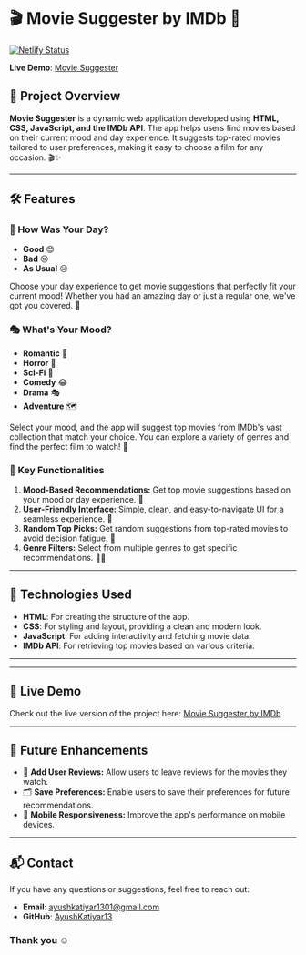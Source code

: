 # 🎬 Movie Suggester by IMDb 🎥

[![Netlify Status](https://api.netlify.com/api/v1/badges/YOUR_BADGE_LINK/status)](https://movie-suggester-by-imdb.netlify.app/)

**Live Demo**: [Movie Suggester](https://movie-suggester-by-imdb.netlify.app/)

## 🌟 Project Overview

**Movie Suggester** is a dynamic web application developed using **HTML, CSS, JavaScript, and the IMDb API**. The app helps users find movies based on their current mood and day experience. It suggests top-rated movies tailored to user preferences, making it easy to choose a film for any occasion. 🎬✨

---

## 🛠️ Features

### 🥳 How Was Your Day?

- **Good** 😊
- **Bad** 😔
- **As Usual** 😐

Choose your day experience to get movie suggestions that perfectly fit your current mood! Whether you had an amazing day or just a regular one, we've got you covered. 💪

### 🎭 What's Your Mood?

- **Romantic** 💖
- **Horror** 👻
- **Sci-Fi** 🚀
- **Comedy** 😂
- **Drama** 🎭
- **Adventure** 🗺️

Select your mood, and the app will suggest top movies from IMDb's vast collection that match your choice. You can explore a variety of genres and find the perfect film to watch! 🍿

### 🎯 Key Functionalities

1. **Mood-Based Recommendations:** Get top movie suggestions based on your mood or day experience. 🥳
2. **User-Friendly Interface:** Simple, clean, and easy-to-navigate UI for a seamless experience. 🎨
3. **Random Top Picks:** Get random suggestions from top-rated movies to avoid decision fatigue. 🤩
4. **Genre Filters:** Select from multiple genres to get specific recommendations. 🕵️‍♂️

---

## 🚀 Technologies Used

- **HTML**: For creating the structure of the app.
- **CSS**: For styling and layout, providing a clean and modern look.
- **JavaScript**: For adding interactivity and fetching movie data.
- **IMDb API**: For retrieving top movies based on various criteria.

---

---

## 🔗 Live Demo

Check out the live version of the project here: [Movie Suggester by IMDb](https://movie-suggester-by-imdb.netlify.app/)

---

## 🚧 Future Enhancements

- 🎯 **Add User Reviews:** Allow users to leave reviews for the movies they watch.
- 🗂️ **Save Preferences:** Enable users to save their preferences for future recommendations.
- 📱 **Mobile Responsiveness:** Improve the app's performance on mobile devices.

---

## 📬 Contact

If you have any questions or suggestions, feel free to reach out:

- **Email**: [ayushkatiyar1301@gmail.com](mailto:ayushkatiyar1301@gmail.com)
- **GitHub**: [AyushKatiyar13](https://github.com/AyushKatiyar13)

### Thank you ☺️
